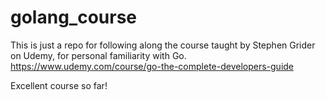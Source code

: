 # golang_course
This is just a repo for following along the course taught by Stephen Grider on Udemy, for personal familiarity with Go.
https://www.udemy.com/course/go-the-complete-developers-guide

Excellent course so far!